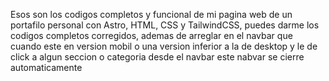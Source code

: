 Esos son los codigos completos y funcional de mi pagina web de un portafilo personal con Astro, HTML, CSS y TailwindCSS, puedes darme los codigos completos corregidos, ademas de arreglar  en el navbar que cuando este en version mobil o una version inferior a la de desktop y le de click a algun seccion o categoria desde el navbar este nabvar se cierre automaticamente